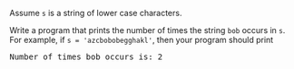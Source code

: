Assume `s` is a string of lower case characters.

Write a program that prints the number of times the string `bob` occurs in `s`. For example, if `s = 'azcbobobegghakl'`, then your program should print

<pre>Number of times bob occurs is: 2</pre>
